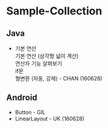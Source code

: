 # Sample-Collection

## Java

- 기본 연산  
  기본 연산 (삼각형 넓이 계산)  
  연산자 기능 살펴보기  
  if문  
  형변환 (자동, 강제) - CHAN (160628)

## Android

- Button  - GIL
- LinearLayout - UK (160628)
 
